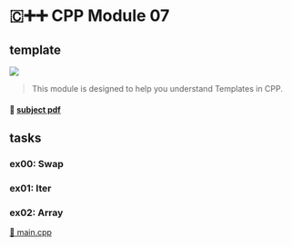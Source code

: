 # 🇨➕➕ CPP Module 07
## template

![](https://badge42.herokuapp.com/api/project/youkim/CPP%20Module%2007)

> This module is designed to help you understand Templates in CPP.
#### 📄 [subject pdf](https://cdn.intra.42.fr/pdf/pdf/49429/en.subject.pdf)

## tasks

### ex00: Swap

### ex01: Iter

### ex02: Array
[💾 main.cpp](https://projects.intra.42.fr/uploads/document/document/6293/main.cpp)
